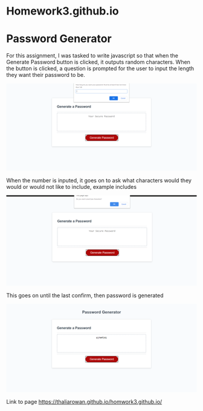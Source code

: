 # Homework3.github.io

# Password Generator

For this assignment, I was tasked to write javascript so that when the Generate Password button is clicked, it outputs random characters. When the button is clicked, a question is prompted for the user to input the length they want their password to be.

![](./assets/pg.png)

When the number is inputed, it goes on to ask what characters would they would or would not like to include, example includes

![](./assets/pg2.png)

This goes on until the last confirm, then password is generated

![](./assets/final.png)

Link to page https://thaliarowan.github.io/homwork3.github.io/